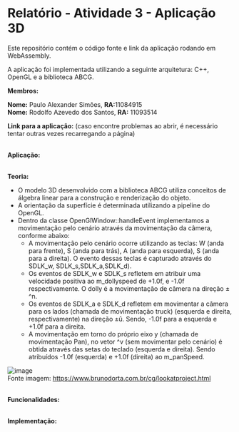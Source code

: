 # Relatório - Atividade 3 - Aplicação 3D #

Este repositório contém o código fonte e link da aplicação rodando em <br>
WebAssembly.

A aplicação foi implementada utilizando a seguinte arquitetura: C++, OpenGL e a biblioteca ABCG. <br>

__Membros:__

__Nome:__ Paulo Alexander Simões, <b>RA:</b>11084915 <br>
__Nome:__ Rodolfo Azevedo dos Santos, <b>RA:</b> 11093514

__Link para a aplicação:__   (caso encontre problemas ao abrir, é necessário tentar outras vezes recarregando a página)

<br>__Aplicação:__

<br>__Teoria:__


- O modelo 3D desenvolvido com a biblioteca ABCG utiliza conceitos de álgebra linear para a construção e renderização do objeto.</li>
- A orientação da superfície é determinada utilizando a pipeline do OpenGL.
- Dentro da classe OpenGlWindow::handleEvent implementamos a movimentação pelo cenário através da movimentação da câmera, conforme abaixo:
  - A movimentação pelo cenário ocorre utilizando as teclas: W (anda para frente), S (anda para trás), A (anda para esquerda), S (anda para a direita). O evento dessas teclas é capturado através do SDLK_w, SDLK_s,SDLK_a,SDLK_d). 
   - Os eventos de SDLK_w e SDLK_s refletem em atribuir uma velocidade positiva ao m_dollyspeed de +1.0f, e -1.0f respectivamente. O dolly é a movimentação de câmera na direção ± ^n. 
   - Os eventos de SDLK_a e SDLK_d refletem em movimentar a câmera para os lados (chamada de movimentação truck) (esquerda e direita, respectivamente) na direção ±û. Sendo, -1.0f para a esquerda e +1.0f para a direita.
  - A movimentação em torno do próprio eixo y (chamada de movimentação Pan), no vetor ^v (sem movimentar pelo cenário) é obtida através das setas do teclado (esquerda e direita). Sendo atribuídos -1.0f (esquerda) e +1.0f (direita) ao m_panSpeed. <br>


![image](https://user-images.githubusercontent.com/30665585/144721323-a6f9a77e-21f8-4e9d-baa4-27dd440e8277.png)
<br>Fonte imagem: https://www.brunodorta.com.br/cg/lookatproject.html
  




<br>__Funcionalidades:__




<br>__Implementação:__

